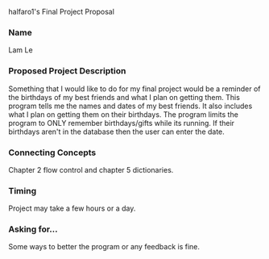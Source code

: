 halfaro1's Final Project Proposal

### Name
Lam Le

### Proposed Project Description
Something that I would like to do for my final project would be a reminder of the birthdays of my best friends and what I plan on getting them. This program tells me the names and dates of my best friends. It also includes what I plan on getting them on their birthdays. The program limits the program to ONLY remember birthdays/gifts while its running. If their birthdays aren't in the database then the user can enter the date.

### Connecting Concepts
Chapter 2 flow control and chapter 5 dictionaries.

### Timing
Project may take a few hours or a day.

### Asking for...
Some ways to better the program or any feedback is fine.